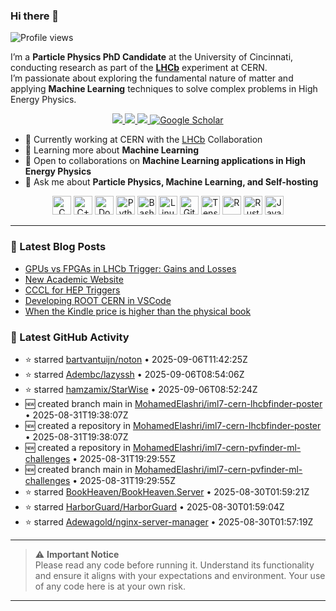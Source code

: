 ### Hi there 👋

<p align="left">
  <img src="https://komarev.com/ghpvc/?username=MohamedElashri&style=flat-square" alt="Profile views" />
</p>

I’m a **Particle Physics PhD Candidate** at the University of Cincinnati, conducting research as part of the **[LHCb](https://home.cern/science/experiments/lhcb)** experiment at CERN.  
I’m passionate about exploring the fundamental nature of matter and applying **Machine Learning** techniques to solve complex problems in High Energy Physics.



<p align="center">
  <a href="https://melashri.net/">
    <img src="https://img.shields.io/badge/Website-melashri.net-blue?logo=google-chrome&logoColor=white" />
  </a>
  <a href="https://linkedin.com/in/elashri">
    <img src="https://img.shields.io/badge/LinkedIn-elashri-blue?logo=linkedin&logoColor=white" />
  </a>
  <a href="https://keybase.io/melashri">
    <img src="https://img.shields.io/badge/Keybase-melashri-orange?logo=keybase&logoColor=white" />
  </a>
  <a href="https://scholar.google.com/citations?user=XtPg3SIAAAAJ&hl=en">
    <img src="https://img.shields.io/badge/Google%20Scholar-Mohamed Elashri-blue?logo=google-scholar" alt="Google Scholar"/>
  </a>

</p>



- 🔭 Currently working at CERN with the [LHCb](https://home.cern/science/experiments/lhcb) Collaboration  
- 🌱 Learning more about **Machine Learning**  
- 👯 Open to collaborations on **Machine Learning applications in High Energy Physics**  
- 💬 Ask me about **Particle Physics, Machine Learning, and Self-hosting**  




<div align="center">
  <img src="https://profilinator.rishav.dev/skills-assets/c-original.svg" alt="C" height="30" />
  <img src="https://profilinator.rishav.dev/skills-assets/cplusplus-original.svg" alt="C++" height="30" />
  <img src="https://profilinator.rishav.dev/skills-assets/docker-original-wordmark.svg" alt="Docker" height="30" />
  <img src="https://profilinator.rishav.dev/skills-assets/python-original.svg" alt="Python" height="30" />
  <img src="https://profilinator.rishav.dev/skills-assets/gnu_bash-icon.svg" alt="Bash" height="30" />
  <img src="https://profilinator.rishav.dev/skills-assets/linux-original.svg" alt="Linux" height="30" />
  <img src="https://profilinator.rishav.dev/skills-assets/git-scm-icon.svg" alt="Git" height="30" />
  <img src="https://profilinator.rishav.dev/skills-assets/tensorflow-icon.svg" alt="TensorFlow" height="30" />
  <img src="https://profilinator.rishav.dev/skills-assets/r.svg" alt="R" height="30" />
  <img src="https://profilinator.rishav.dev/skills-assets/rust-plain.svg" alt="Rust" height="30" />
  <img src="https://profilinator.rishav.dev/skills-assets/javascript-original.svg" alt="JavaScript" height="30" />
</div>

---

### 📌 Latest Blog Posts
<!-- BLOG-POST-LIST:START -->

- [GPUs vs FPGAs in LHCb Trigger: Gains and Losses](https://blog.melashri.net/gpus-vs-fpgas-in-lhcb-trigger-gains-and-losses/)
- [New Academic Website](https://blog.melashri.net/new-academic-website/)
- [CCCL for HEP Triggers](https://blog.melashri.net/cccl-for-hep-triggers/)
- [Developing ROOT CERN in VSCode](https://blog.melashri.net/developing-root-cern-in-vscode/)
- [When the Kindle price is higher than the physical book](https://blog.melashri.net/when-the-kindle-price-is-higher-than-the-physical-book/)

<!-- BLOG-POST-LIST:END -->

### 📌 Latest GitHub Activity
<!-- ACTIVITY:START -->
- ⭐ starred [bartvantuijn/noton](https://github.com/bartvantuijn/noton) • 2025-09-06T11:42:25Z
- ⭐ starred [Adembc/lazyssh](https://github.com/Adembc/lazyssh) • 2025-09-06T08:54:06Z
- ⭐ starred [hamzamix/StarWise](https://github.com/hamzamix/StarWise) • 2025-09-06T08:52:24Z
- 🆕 created branch main in [MohamedElashri/iml7-cern-lhcbfinder-poster](https://github.com/MohamedElashri/iml7-cern-lhcbfinder-poster) • 2025-08-31T19:38:07Z
- 🆕 created a repository in [MohamedElashri/iml7-cern-lhcbfinder-poster](https://github.com/MohamedElashri/iml7-cern-lhcbfinder-poster) • 2025-08-31T19:38:07Z
- 🆕 created a repository in [MohamedElashri/iml7-cern-pvfinder-ml-challenges](https://github.com/MohamedElashri/iml7-cern-pvfinder-ml-challenges) • 2025-08-31T19:29:55Z
- 🆕 created branch main in [MohamedElashri/iml7-cern-pvfinder-ml-challenges](https://github.com/MohamedElashri/iml7-cern-pvfinder-ml-challenges) • 2025-08-31T19:29:55Z
- ⭐ starred [BookHeaven/BookHeaven.Server](https://github.com/BookHeaven/BookHeaven.Server) • 2025-08-30T01:59:21Z
- ⭐ starred [HarborGuard/HarborGuard](https://github.com/HarborGuard/HarborGuard) • 2025-08-30T01:59:04Z
- ⭐ starred [Adewagold/nginx-server-manager](https://github.com/Adewagold/nginx-server-manager) • 2025-08-30T01:57:19Z
<!-- ACTIVITY:END -->

---

> ⚠️ **Important Notice**  
> Please read any code before running it. Understand its functionality and ensure it aligns with your expectations and environment. Your use of any code here is at your own risk.

---

